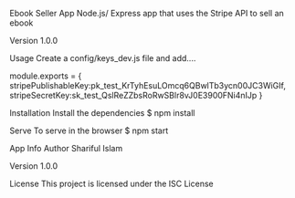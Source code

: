 Ebook Seller App
Node.js/ Express app that uses the Stripe API to sell an ebook

Version
1.0.0

Usage
Create a config/keys_dev.js file and add....

module.exports = {
  stripePublishableKey:pk_test_KrTyhEsuLOmcq6QBwlTb3ycn00JC3WiGIf,
  stripeSecretKey:sk_test_QslReZZbsRoRwSBlr8vJ0E3900FNi4nIJp
}

Installation
Install the dependencies
$ npm install

Serve
To serve in the browser
$ npm start

App Info
Author
Shariful Islam

Version
1.0.0

License
This project is licensed under the ISC License
